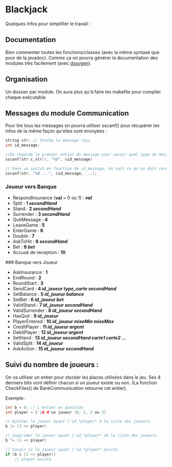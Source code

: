 # Blackjack

Quelques infos pour simplifier le travail :

## Documentation

Bien commenter toutes les fonctions/classes (avec la même syntaxe que pour de la javadoc). Comme ça on pourra générer la documentation des modules très facilement (avec [doxygen](http://www.stack.nl/~dimitri/doxygen/)).

## Organisation

Un dossier par module. On aura plus qu'à faire les makefile pour compiler chaque exécutable.

## Messages du module Communication

Pour lire tous les messages on pourra utiliser sscanf() pour récupérer les infos de la même façon qu'elles sont envoyées :
```cpp
string str; // Stocke le message reçu
int id_message;

//On regarde le premier entier du message pour savoir quel type de message c'est
sscanf(str.c_str(), "%d", &id_message)

// Dans un switch en fonction de id_message, on sait ce qu'on doit recevoir en paramètres, donc on peut refaire un sscanf
sscanf(str, "%d ...", &id_message, ...);
```

### Joueur vers Banque
- RespondInsurance (**val** = 0 ou 1) : ***val***
- Split : **1 *secondHand***
- Stand : **2 *secondHand***
- Surrender : **3 *secondHand***
- QuitMessage : **4**
- LeaveGame : **5**
- EnterGame : **6**
- Double : **7**
- AskToHit : **8 *secondHand***
- Bet : **9 *bet***
- Accusé de reception : **10**

### Banque vers Joueur

- AskInsurance : **1**
- EndRound : **2**
- RoundStart : **3**
- SendCard : **4 *id_joueur* *type_carte* *secondHand***
- SetBalance : **5 *id_joueur* *balance***
- SetBet : **6 *id_joueur* *bet***
- ValidStand : **7 *id_joueur* *secondHand***
- ValidSurrender : **8 *id_joueur* *secondHand***
- HasQuit : **9 *id_joueur***
- PlayerEntered : **10 *id_joueur* *miseMin* *miseMax***
- CreditPlayer : **11 *id_joueur* *argent***
- DebitPlayer : **12 *id_joueur* *argent***
- SetHand : **13 *id_joueur* *secondHand* *carte1* *carte2* ...**
- ValidSplit : **14 *id_joueur***
- AskAction : **15 *id_joueur* *secondHand***

## Suivi du nombre de joueurs :

On va utiliser un entier pour stocker les places utilisées dans le jeu. Ses 4 derniers bits vont définir chacun si un joueur existe ou non. (La fonction CheckFiles() de BankCommunication retourne cet entier).

Exemple :
```cpp
int b = 0; // L'entier en question
int player = l'id d'un joueur (0, 1, 2 ou 3)

// Ajouter le joueur ayant l'id *player* à la liste des joueurs
b |= (1 << player)

// Supprimer le joueur ayant l'id *player* de la liste des joueurs
b ^= (1 << player)

// Savoir si le joueur ayant l'id *player* existe
if (b & (1 << player))
    // player existe
```
